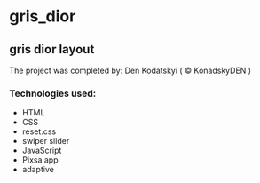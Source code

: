 # gris_dior
## gris dior layout

The project was completed by: Den Kodatskyi ( © KonadskyDEN )

### Technologies used:
- HTML
- CSS
- reset.css
- swiper slider  
- JavaScript 
- Pixsa app
- adaptive
